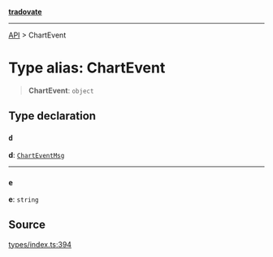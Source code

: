 [**tradovate**](../README.md)

***

[API](../API.md) > ChartEvent

# Type alias: ChartEvent

> **ChartEvent**: `object`

## Type declaration

### `d`

**d**: [`ChartEventMsg`](type-alias.ChartEventMsg.md)

***

### `e`

**e**: `string`

## Source

[types/index.ts:394](https://github.com/cgilly2fast/tradovate-typescript/blob/b1caea5/src/types/index.ts#L394)
